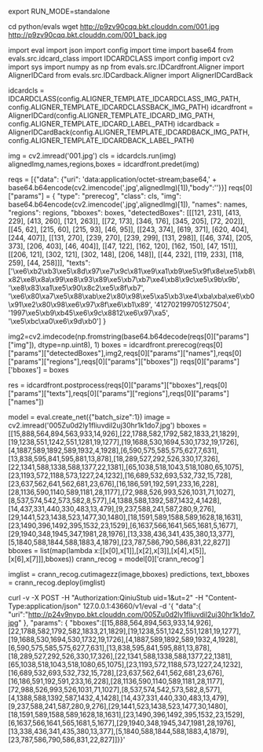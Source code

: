 export RUN_MODE=standalone

cd python/evals
wget http://p9zv90cqq.bkt.clouddn.com/001.jpg http://p9zv90cqq.bkt.clouddn.com/001_back.jpg


import eval
import json
import config
import time
import base64
from evals.src.idcard_class import IDCARDCLASS
import config
import cv2
import sys
import numpy as np
from evals.src.IDCardfront.Aligner import AlignerIDCard
from evals.src.IDCardback.Aligner import AlignerIDCardBack


idcardcls = IDCARDCLASS(config.ALIGNER_TEMPLATE_IDCARDCLASS_IMG_PATH, config.ALIGNER_TEMPLATE_IDCARDCLASSBACK_IMG_PATH)
idcardfront = AlignerIDCard(config.ALIGNER_TEMPLATE_IDCARD_IMG_PATH, config.ALIGNER_TEMPLATE_IDCARD_LABEL_PATH)
idcardback = AlignerIDCardBack(config.ALIGNER_TEMPLATE_IDCARDBACK_IMG_PATH, config.ALIGNER_TEMPLATE_IDCARDBACK_LABEL_PATH)

img = cv2.imread('001.jpg')
cls = idcardcls.run(img)
alignedImg,names,regions,boxes = idcardfront.predet(img)

reqs = [{"data": {"uri": 'data:application/octet-stream;base64,' + base64.b64encode(cv2.imencode('.jpg',alignedImg)[1]),"body":''}}]
reqs[0]["params"] = {
    "type": "prerecog",
    "class": cls,
    "img": base64.b64encode(cv2.imencode('.jpg',alignedImg)[1]),
    "names": names,
    "regions": regions,
    "bboxes": boxes,
    "detectedBoxes": [[[121, 231], [413, 229], [413, 260], [121, 263]], [[72, 173], [346, 176], [345, 205], [72, 202]], [[45, 62], [215, 60], [215, 93], [46, 95]], [[243, 374], [619, 371], [620, 404], [244, 407]], [[131, 270], [239, 270], [239, 299], [131, 298]], [[46, 374], [205, 373], [206, 403], [46, 404]], [[47, 122], [162, 120], [162, 150], [47, 151]], [[206, 121], [302, 121], [302, 148], [206, 148]], [[44, 232], [119, 233], [118, 259], [44, 258]]],
    "texts": ['\xe6\xb2\xb3\xe5\x8d\x97\xe7\x9c\x81\xe9\xa1\xb9\xe5\x9f\x8e\xe5\xb8\x82\xe8\x8a\x99\xe8\x93\x89\xe5\xb7\xb7\xe4\xb8\x9c\xe5\x9b\x9b', '\xe8\x83\xa1\xe5\x90\x8c2\xe5\x8f\xb7', '\xe6\x80\xa7\xe5\x88\xab\xe2\x80\x98\xe5\xa5\xb3\xe4\xba\xba\xe6\xb0\x91\xe2\x80\x98\xe6\x97\x8f\xe6\xb1\x89', '412702199705127504', '1997\xe5\xb9\xb45\xe6\x9c\x8812\xe6\x97\xa5', '\xe5\xbc\xa0\xe6\x9d\xb0']
}

img2=cv2.imdecode(np.fromstring(base64.b64decode(reqs[0]["params"]["img"]), dtype=np.uint8), 1)
boxes = idcardfront.prerecog(reqs[0]["params"]["detectedBoxes"],img2,reqs[0]["params"]["names"],reqs[0]["params"]["regions"],reqs[0]["params"]["bboxes"])
reqs[0]["params"]['bboxes'] = boxes

res = idcardfront.postprocess(reqs[0]["params"]["bboxes"],reqs[0]["params"]["texts"],reqs[0]["params"]["regions"],reqs[0]["params"]["names"])

<!-- ret = eval.prerecog(idcardfront, 1, reqs[0]) -->
<!-- ret = eval.postprocess(idcardfront, 1, reqs[0]) -->



model = eval.create_net({"batch_size":1})
image = cv2.imread('005Zu0d2ly1fliuvdil2uj30hr1k1do7.jpg')
bboxes = [[15,888,564,894,563,933,14,926],[22,1788,582,1792,582,1833,21,1829],[19,1238,551,1242,551,1281,19,1277],[19,1688,530,1694,530,1732,19,1726],[4,1887,589,1892,589,1932,4,1928],[6,590,575,585,575,627,7,631],[13,838,595,841,595,881,13,878],[18,289,527,292,526,330,17,326],[22,1341,588,1338,588,1377,22,1381],[65,1038,518,1043,518,1080,65,1075],[23,1193,572,1188,573,1227,24,1232],[16,689,532,693,532,732,15,728],[23,637,562,641,562,681,23,676],[16,186,591,192,591,233,16,228],[28,1136,590,1140,589,1181,28,1177],[72,988,526,993,526,1031,71,1027],[8,537,574,542,573,582,8,577],[4,1388,588,1392,587,1432,4,1428],[14,437,331,440,330,483,13,479],[9,237,588,241,587,280,9,276],[29,1441,523,1438,523,1477,30,1480],[18,1591,589,1588,589,1628,18,1631],[23,1490,396,1492,395,1532,23,1529],[6,1637,566,1641,565,1681,5,1677],[29,1940,348,1945,347,1981,28,1976],[13,338,436,341,435,380,13,377],[5,1840,588,1844,588,1883,4,1879],[23,787,586,790,586,831,22,827]]
bboxes = list(map(lambda x:[[x[0],x[1]],[x[2],x[3]],[x[4],x[5]],[x[6],x[7]]],bboxes))
crann_recog = model[0]['crann_recog']

imglist = crann_recog.cutimagezz(image,bboxes)
predictions, text_bboxes = crann_recog.deploy(imglist)


curl -v -X POST -H "Authorization:QiniuStub uid=1&ut=2" -H "Content-Type:application/json" 127.0.0.1:43660/v1/eval -d '{ "data":{ "uri":"http://p24v9nypo.bkt.clouddn.com/005Zu0d2ly1fliuvdil2uj30hr1k1do7.jpg" }, "params": { "bboxes":[[15,888,564,894,563,933,14,926],[22,1788,582,1792,582,1833,21,1829],[19,1238,551,1242,551,1281,19,1277],[19,1688,530,1694,530,1732,19,1726],[4,1887,589,1892,589,1932,4,1928],[6,590,575,585,575,627,7,631],[13,838,595,841,595,881,13,878],[18,289,527,292,526,330,17,326],[22,1341,588,1338,588,1377,22,1381],[65,1038,518,1043,518,1080,65,1075],[23,1193,572,1188,573,1227,24,1232],[16,689,532,693,532,732,15,728],[23,637,562,641,562,681,23,676],[16,186,591,192,591,233,16,228],[28,1136,590,1140,589,1181,28,1177],[72,988,526,993,526,1031,71,1027],[8,537,574,542,573,582,8,577],[4,1388,588,1392,587,1432,4,1428],[14,437,331,440,330,483,13,479],[9,237,588,241,587,280,9,276],[29,1441,523,1438,523,1477,30,1480],[18,1591,589,1588,589,1628,18,1631],[23,1490,396,1492,395,1532,23,1529],[6,1637,566,1641,565,1681,5,1677],[29,1940,348,1945,347,1981,28,1976],[13,338,436,341,435,380,13,377],[5,1840,588,1844,588,1883,4,1879],[23,787,586,790,586,831,22,827]]}}'